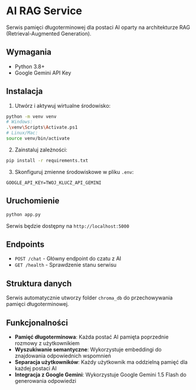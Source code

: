 # AI RAG Service

Serwis pamięci długoterminowej dla postaci AI oparty na architekturze RAG (Retrieval-Augmented Generation).

## Wymagania

- Python 3.8+
- Google Gemini API Key

## Instalacja

1. Utwórz i aktywuj wirtualne środowisko:

```bash
python -m venv venv
# Windows:
.\venv\Scripts\Activate.ps1
# Linux/Mac:
source venv/bin/activate
```

2. Zainstaluj zależności:

```bash
pip install -r requirements.txt
```

3. Skonfiguruj zmienne środowiskowe w pliku `.env`:

```
GOOGLE_API_KEY=TWOJ_KLUCZ_API_GEMINI
```

## Uruchomienie

```bash
python app.py
```

Serwis będzie dostępny na `http://localhost:5000`

## Endpoints

- `POST /chat` - Główny endpoint do czatu z AI
- `GET /health` - Sprawdzenie stanu serwisu

## Struktura danych

Serwis automatycznie utworzy folder `chroma_db` do przechowywania pamięci długoterminowej.

## Funkcjonalności

- **Pamięć długoterminowa**: Każda postać AI pamięta poprzednie rozmowy z użytkownikiem
- **Wyszukiwanie semantyczne**: Wykorzystuje embeddingi do znajdowania odpowiednich wspomnień
- **Separacja użytkowników**: Każdy użytkownik ma oddzielną pamięć dla każdej postaci AI
- **Integracja z Google Gemini**: Wykorzystuje Google Gemini 1.5 Flash do generowania odpowiedzi
